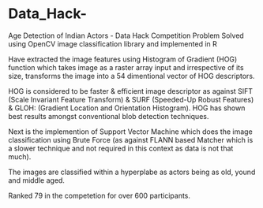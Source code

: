 # Data_Hack-

 Age Detection of Indian Actors - Data Hack Competition
 Problem Solved using OpenCV image classification library and implemented in R
 
 Have extracted the image features using Histogram of Gradient (HOG) function which takes image as a raster array input and irrespective of its size, transforms the image into a 54 dimentional vector of  HOG descriptors.
 
HOG is considered to be faster & efficient image descriptor as against SIFT (Scale Invariant Feature Transform) & SURF (Speeded-Up Robust Features) & GLOH: (Gradient Location and Orientation Histogram). HOG has shown best results amongst conventional blob detection techniques. 
 
 Next is the implemention of Support Vector Machine which does the image classification using Brute Force (as against FLANN based Matcher which is a slower technique and not required in this context as data is not that much). 
 
 The images are classified within a hyperplabe as actors being as old, yound and middle aged. 
 
 Ranked 79 in the competetion for over 600 participants. 
